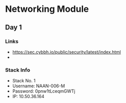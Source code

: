 # Networking Module

## Day 1

### Links
  *  https://sec.cybbh.io/public/security/latest/index.html
  *  

### Stack Info
  *  Stack No. 1
  *  Username: NAAN-006-M
  *  Password: 0pnw1tLceqmGWTj
  *  IP: 10.50.36.164
